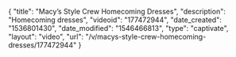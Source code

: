 {
    "title": "Macy’s Style Crew Homecoming Dresses",
    "description": "Homecoming dresses",
    "videoid": "177472944",
    "date_created": "1536801430",
    "date_modified": "1546466813",
    "type": "captivate",
    "layout": "video",
    "url": "\/v\/macys-style-crew-homecoming-dresses\/177472944"
}